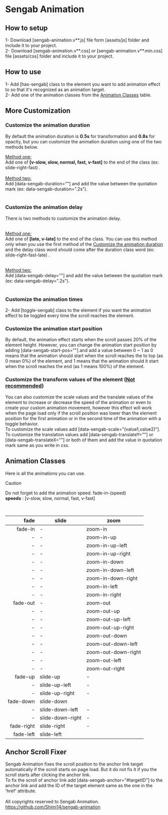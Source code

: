 # Sengab Animation
## How to setup
1- Download [sengab-animation.v**.js] file form [assets/js] folder and include it to your project.<br>
2- Download [sengab-animation.v**.css] or [sengab-animation.v**.min.css] file [assets/css] folder and include it to your project.

## How to use
1- Add [has-sengab] class to the element you want to add animation effect to so that it's recognized as an animation target.<br>
2- Add one of the animation classes from the <a href="#animation-classes" >Animation Classes</a> table.<br>

## More Customization

### Customize the animation duration
By default the animation duration is **0.5s** for  transformation and **0.8s** for opacity, but you can customize the animation duration using one of the two methods below. <br>

<ins>Method one:</ins><br>
Add one of **[v-slow, slow, normal, fast, v-fast]** to the end of the class (ex: slide-right-fast) . <br><br>
<ins>Method two:</ins><br>
Add [data-sengab-duration=""] and add the value between the quotation mark (ex: data-sengab-duration=".2s").<br><br>

### Customize the animation delay
There is two methods to customize the animation delay.<br><br>

<ins>Method one:</ins><br>
Add one of **[late, v-late]** to the end of the class. You can use this method only when you use the first method of the <a href="#customize-the-animation-duration">Customize the animation duration</a> and the delay class word should come after the duration class word (ex: slide-right-fast-late) . <br><br>

<ins>Method two:</ins><br>
Add [data-sengab-delay=""] and add the value between the quotation mark (ex: data-sengab-delay=".2s").<br><br>

### Customize the animation times

2- Add [toggle-sengab] class to the element if you want the animation effect to be toggled every time the scroll reaches the element.<br>

### Customize the animation start position
By default, the animation effect starts when the scroll passes 20% of the element height. However, you can change the animation start position by adding [data-sengab-start-pos=""].and add a value between 0 ~ 1 as 0 means that the animation should start when the scroll reaches the to top (as 0 mean 0%) of the element, and 1 means that the animation should it start when the scroll reaches the end (as 1 means 100%) of the element.<br>

### Customize the transform values of the element (<ins>Not recommended</ins>)

You can also customize the scale values and the translate values of the element to increase or decrease the speed of the animation or even to create your custom animation movement, however this effect will work when the page load only if the scroll position was lower than the element position for the first animation or in the second time of the animation with a toggle behavior.<br>
To customize the scale values add [data-sengab-scale="(value1,value2)"].<br>
To customize the translation values add [data-sengab-translateY=""] or [data-sengab-translateX=""] or both of them and add the value in quotation mark same as you write in css.

## Animation Classes
Here is all the animations you can use.<br>
> [!CAUTION]
> Do not forget to add the animation speed.
> fade-in-(speed)<br>
> **speeds** : [v-slow, slow, normal, fast, v-fast]
<br>

|fade|slide|zoom|
|---:|----|-----|
|fade-in|-|zoom-in|
|-|-|zoom-in-up|
|-|-|zoom-in-up-left|
|-|-|zoom-in-up-right|
|-|-|zoom-in-down|
|-|-|zoom-in-down-left|
|-|-|zoom-in-down-right|
|-|-|zoom-in-left|
|-|-|zoom-in-right|
|fade-out|-|zoom-out|
|-|-|zoom-out-up|
|-|-|zoom-out-up-left|
|-|-|zoom-out-up-right|
|-|-|zoom-out-down|
|-|-|zoom-out-down-left|
|-|-|zoom-out-down-right|
|-|-|zoom-out-left|
|-|-|zoom-out-right|
|fade-up|slide-up|-|
|-|slide-up-left|-|
|-|slide-up-right|-|
|fade-down|slide-down||
|-|slide-down-left|-|
|-|slide-down-right|-|
|fade-right|slide-right|-|
|fade-left|slide-left||

## Anchor Scroll Fixer
Sengab Animation fixes the scroll position to the anchor link target automatically if the scroll starts on page load. But it do not fix it if you the scroll starts after clicking the anchor link.<br>
To fix the scroll of anchor link add [data-sengab-anchor="#targetID"] to the anchor link and add the ID of the target element same as the one in the 'href' attribute.
<br><br>
All copyrights reserved to Sengab Animation.
https://github.com/Shimi14/sengab-animation